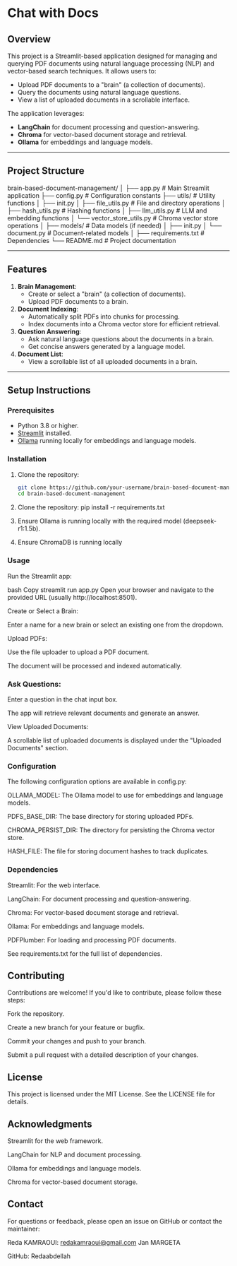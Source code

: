 # Chat with Docs

## Overview
This project is a Streamlit-based application designed for managing and querying PDF documents using natural language processing (NLP) and vector-based search techniques. It allows users to:
- Upload PDF documents to a "brain" (a collection of documents).
- Query the documents using natural language questions.
- View a list of uploaded documents in a scrollable interface.

The application leverages:
- **LangChain** for document processing and question-answering.
- **Chroma** for vector-based document storage and retrieval.
- **Ollama** for embeddings and language models.

---

## Project Structure
brain-based-document-management/
│
├── app.py # Main Streamlit application
├── config.py # Configuration constants
├── utils/ # Utility functions
│ ├── init.py
│ ├── file_utils.py # File and directory operations
│ ├── hash_utils.py # Hashing functions
│ ├── llm_utils.py # LLM and embedding functions
│ └── vector_store_utils.py # Chroma vector store operations
│
├── models/ # Data models (if needed)
│ ├── init.py
│ └── document.py # Document-related models
│
├── requirements.txt # Dependencies
└── README.md # Project documentation


---

## Features
1. **Brain Management**:
   - Create or select a "brain" (a collection of documents).
   - Upload PDF documents to a brain.
2. **Document Indexing**:
   - Automatically split PDFs into chunks for processing.
   - Index documents into a Chroma vector store for efficient retrieval.
3. **Question Answering**:
   - Ask natural language questions about the documents in a brain.
   - Get concise answers generated by a language model.
4. **Document List**:
   - View a scrollable list of all uploaded documents in a brain.

---

## Setup Instructions

### Prerequisites
- Python 3.8 or higher.
- [Streamlit](https://streamlit.io/) installed.
- [Ollama](https://ollama.ai/) running locally for embeddings and language models.

### Installation
1. Clone the repository:
   ```bash
   git clone https://github.com/your-username/brain-based-document-management.git
   cd brain-based-document-management

2. Clone the repository:
pip install -r requirements.txt

3. Ensure Ollama is running locally with the required model (deepseek-r1:1.5b).
4. Ensure ChromaDB is running locally


### Usage
Run the Streamlit app:

bash
Copy
streamlit run app.py
Open your browser and navigate to the provided URL (usually http://localhost:8501).

Create or Select a Brain:

Enter a name for a new brain or select an existing one from the dropdown.

Upload PDFs:

Use the file uploader to upload a PDF document.

The document will be processed and indexed automatically.

### Ask Questions:

Enter a question in the chat input box.

The app will retrieve relevant documents and generate an answer.

View Uploaded Documents:

A scrollable list of uploaded documents is displayed under the "Uploaded Documents" section.

### Configuration
The following configuration options are available in config.py:

OLLAMA_MODEL: The Ollama model to use for embeddings and language models.

PDFS_BASE_DIR: The base directory for storing uploaded PDFs.

CHROMA_PERSIST_DIR: The directory for persisting the Chroma vector store.

HASH_FILE: The file for storing document hashes to track duplicates.

### Dependencies
Streamlit: For the web interface.

LangChain: For document processing and question-answering.

Chroma: For vector-based document storage and retrieval.

Ollama: For embeddings and language models.

PDFPlumber: For loading and processing PDF documents.

See requirements.txt for the full list of dependencies.

## Contributing
Contributions are welcome! If you'd like to contribute, please follow these steps:

Fork the repository.

Create a new branch for your feature or bugfix.

Commit your changes and push to your branch.

Submit a pull request with a detailed description of your changes.

## License
This project is licensed under the MIT License. See the LICENSE file for details.

## Acknowledgments
Streamlit for the web framework.

LangChain for NLP and document processing.

Ollama for embeddings and language models.

Chroma for vector-based document storage.

## Contact
For questions or feedback, please open an issue on GitHub or contact the maintainer:

Reda KAMRAOUI: redakamraoui@gmail.com
Jan MARGETA

GitHub: Redaabdellah



